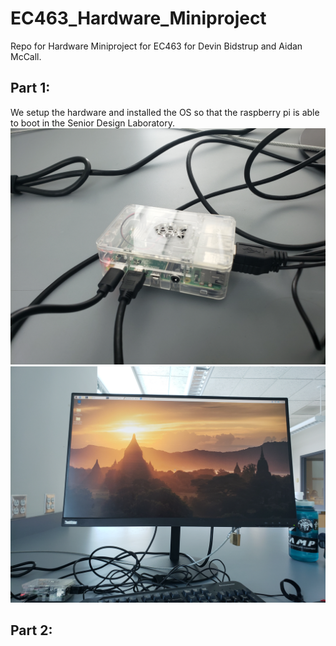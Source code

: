 # EC463_Hardware_Miniproject
Repo for Hardware Miniproject for EC463 for Devin Bidstrup and Aidan McCall.

## Part 1:
We setup the hardware and installed the OS so that the raspberry pi is able to boot in the Senior Design Laboratory.
![Hardware Setup](/pics/part1_setup.jpg)
![Booted the OS](/pics/part1_setup_2.jpg)

## Part 2:

